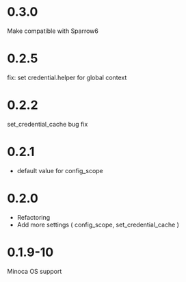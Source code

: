 # 0.3.0

Make compatible with Sparrow6

# 0.2.5

fix: set credential.helper for global context

# 0.2.2

set_credential_cache bug fix

# 0.2.1

* default value for config_scope

# 0.2.0

* Refactoring
* Add more settings ( config_scope, set_credential_cache )

# 0.1.9-10

Minoca OS support

